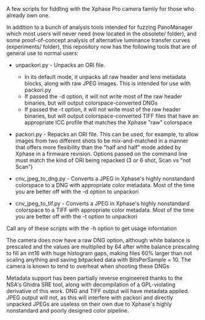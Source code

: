 A few scripts for fiddling with the Xphase Pro camera family for those who already own one.

In addition to a bunch of analysis tools intended for fuzzing PanoManager which most users will never need (now located in the obsolete/ folder), and some proof-of-concept analysis of alternative luminance transfer curves (experiments/ folder), this repository now has the following tools that are of general use to normal users:

- unpackori.py - Unpacks an ORI file.
    - In its default mode, it unpacks all raw header and lens metadata blocks, along with raw JPEG images.  This is intended for use with packori.py
    - If passed the -d option, it will not write most of the raw header binaries, but will output colorspace-converted DNGs
    - If passed the -t option, it will not write most of the raw header binaries, but will output colorspace-converted TIFF files that have an appropriate ICC profile that matches the Xphase "raw" colorspace


- packori.py - Repacks an ORI file.  This can be used, for example, to allow images from two different shots to be mix-and-matched in a manner that offers more flexibility than the "half and half" mode added by Xphase in a firmware revision.  Options passed on the command line must match the kind of ORI being repacked (3 or 6 shot, Scan vs "not Scan")

- cnv_jpeg_to_dng.py - Converts a JPEG in Xphase's highly nonstandard colorspace to a DNG with appropriate color metadata.  Most of the time you are better off with the -d option to unpackori
- cnv_jpeg_to_tif.py - Converts a JPEG in Xphase's highly nonstandard colorspace to a TIFF with appropriate color metadata.  Most of the time you are better off with the -t option to unpackori

Call any of these scripts with the -h option to get usage information

The camera does now have a raw DNG option, although white balance is prescaled and the values are multiplied by 64 after white balance prescaling to fill an int16 with huge histogram gaps, making files 60% larger than not scaling anything and saving bitpacked data with BitsPerSample = 10.  The camera is known to tend to overheat when shooting these DNGs

Metadata support has been partially reverse engineered thanks to the NSA's Ghidra SRE tool, along with decompilation of a GPL-violating derivative of this work.  DNG and TIFF output will have metadata applied.  JPEG output will not, as this will interfere with packori and directly unpacked JPEGs are useless on their own due to Xphase's highly nonstandard and poorly designed color pipeline.
